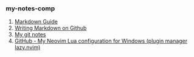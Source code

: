### my-notes-comp

1. [Markdown Guide](/markdown.md)
2. [Writing Markdown on Github](/markdown_github.md)
3. [My git notes](/git_github.md)
4. [GitHub - My Neovim Lua configuration for Windows (plugin manager lazy.nvim)](/git_nvim-lua-config.md)
<!-- 5. [Forking "kickstart.nvim" GitHub Repository](/git_kickstart.nvim.md) -->

